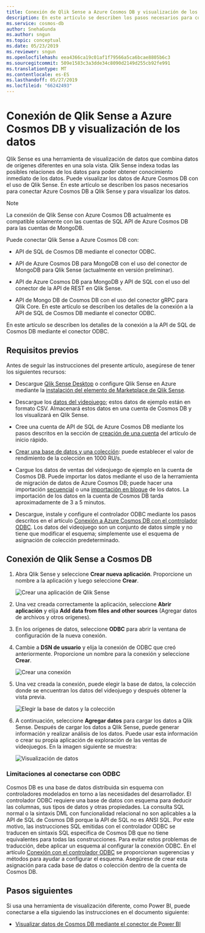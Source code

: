 ```yaml
---
title: Conexión de Qlik Sense a Azure Cosmos DB y visualización de los datos
description: En este artículo se describen los pasos necesarios para conectar Azure Cosmos DB a Qlik Sense y para visualizar los datos.
ms.service: cosmos-db
author: SnehaGunda
ms.author: sngun
ms.topic: conceptual
ms.date: 05/23/2019
ms.reviewer: sngun
ms.openlocfilehash: eea4366ca19c01af1f79566a5ca6bcae8805b6c3
ms.sourcegitcommit: 509e1583c3a3dde34c8090d2149d255cb92fe991
ms.translationtype: MT
ms.contentlocale: es-ES
ms.lasthandoff: 05/27/2019
ms.locfileid: "66242493"
---
```

# <a name="connect-qlik-sense-to-azure-cosmos-db-and-visualize-your-data"></a>Conexión de Qlik Sense a Azure Cosmos DB y visualización de los datos

Qlik Sense es una herramienta de visualización de datos que combina datos de orígenes diferentes en una sola vista. Qlik Sense indexa todas las posibles relaciones de los datos para poder obtener conocimiento inmediato de los datos. Puede visualizar los datos de Azure Cosmos DB con el uso de Qlik Sense. En este artículo se describen los pasos necesarios para conectar Azure Cosmos DB a Qlik Sense y para visualizar los datos. 

> [!NOTE]
> La conexión de Qlik Sense con Azure Cosmos DB actualmente es compatible solamente con las cuentas de SQL API de Azure Cosmos DB para las cuentas de MongoDB.

Puede conectar Qlik Sense a Azure Cosmos DB con:

* API de SQL de Cosmos DB mediante el conector ODBC.

* API de Azure Cosmos DB para MongoDB con el uso del conector de MongoDB para Qlik Sense (actualmente en versión preliminar).

* API de Azure Cosmos DB para MongoDB y API de SQL con el uso del conector de la API de REST en Qlik Sense.

* API de Mongo DB de Cosmos DB con el uso del conector gRPC para Qlik Core.
En este artículo se describen los detalles de la conexión a la API de SQL de Cosmos DB mediante el conector ODBC.

En este artículo se describen los detalles de la conexión a la API de SQL de Cosmos DB mediante el conector ODBC.

## <a name="prerequisites"></a>Requisitos previos

Antes de seguir las instrucciones del presente artículo, asegúrese de tener los siguientes recursos:

* Descargue [Qlik Sense Desktop](https://www.qlik.com/us/try-or-buy/download-qlik-sense) o configure Qlik Sense en Azure mediante la [instalación del elemento de Marketplace de Qlik Sense](https://azuremarketplace.microsoft.com/marketplace/apps/qlik.qlik-sense).

* Descargue los [datos del videojuego](https://www.kaggle.com/gregorut/videogamesales); estos datos de ejemplo están en formato CSV. Almacenará estos datos en una cuenta de Cosmos DB y los visualizará en Qlik Sense.

* Cree una cuenta de API de SQL de Azure Cosmos DB mediante los pasos descritos en la sección de [creación de una cuenta](create-sql-api-dotnet.md#create-account) del artículo de inicio rápido.

* [Crear una base de datos y una colección](create-sql-api-dotnet.md#create-collection-database): puede establecer el valor de rendimiento de la colección en 1000 RU/s. 

* Cargue los datos de ventas del videojuego de ejemplo en la cuenta de Cosmos DB. Puede importar los datos mediante el uso de la herramienta de migración de datos de Azure Cosmos DB; puede hacer una importación [secuencial](import-data.md#SQLSeqTarget) o una [importación en bloque](import-data.md#SQLBulkTarget) de los datos. La importación de los datos en la cuenta de Cosmos DB tarda aproximadamente de 3 a 5 minutos.

* Descargue, instale y configure el controlador ODBC mediante los pasos descritos en el artículo [Conexión a Azure Cosmos DB con el controlador ODBC](odbc-driver.md). Los datos del videojuego son un conjunto de datos simple y no tiene que modificar el esquema; simplemente use el esquema de asignación de colección predeterminado.

## <a name="connect-qlik-sense-to-cosmos-db"></a>Conexión de Qlik Sense a Cosmos DB

1. Abra Qlik Sense y seleccione **Crear nueva aplicación**. Proporcione un nombre a la aplicación y luego seleccione **Crear**.

   ![Crear una aplicación de Qlik Sense](./media/visualize-qlik-sense/create-new-qlik-sense-app.png)

2. Una vez creada correctamente la aplicación, seleccione **Abrir aplicación** y elija **Add data from files and other sources** (Agregar datos de archivos y otros orígenes). 

3. En los orígenes de datos, seleccione **ODBC** para abrir la ventana de configuración de la nueva conexión. 

4. Cambie a **DSN de usuario** y elija la conexión de ODBC que creó anteriormente. Proporcione un nombre para la conexión y seleccione **Crear**. 

   ![Crear una conexión](./media/visualize-qlik-sense/create-new-connection.png)

5. Una vez creada la conexión, puede elegir la base de datos, la colección donde se encuentran los datos del videojuego y después obtener la vista previa.

   ![Elegir la base de datos y la colección](./media/visualize-qlik-sense/choose-database-and-collection.png) 

6. A continuación, seleccione **Agregar datos** para cargar los datos a Qlik Sense. Después de cargar los datos a Qlik Sense, puede generar información y realizar análisis de los datos. Puede usar esta información o crear su propia aplicación de exploración de las ventas de videojuegos. En la imagen siguiente se muestra: 

   ![Visualización de datos](./media/visualize-qlik-sense/visualize-data.png)

### <a name="limitations-when-connecting-with-odbc"></a>Limitaciones al conectarse con ODBC 

Cosmos DB es una base de datos distribuida sin esquema con controladores modelados en torno a las necesidades del desarrollador. El controlador ODBC requiere una base de datos con esquema para deducir las columnas, sus tipos de datos y otras propiedades. La consulta SQL normal o la sintaxis DML con funcionalidad relacional no son aplicables a la API de SQL de Cosmos DB porque la API de SQL no es ANSI SQL. Por este motivo, las instrucciones SQL emitidas con el controlador ODBC se traducen en sintaxis SQL específica de Cosmos DB que no tiene equivalentes para todas las construcciones. Para evitar estos problemas de traducción, debe aplicar un esquema al configurar la conexión ODBC. En el artículo [Conexión con el controlador ODBC](odbc-driver.md) se proporcionan sugerencias y métodos para ayudar a configurar el esquema. Asegúrese de crear esta asignación para cada base de datos o colección dentro de la cuenta de Cosmos DB.

## <a name="next-steps"></a>Pasos siguientes

Si usa una herramienta de visualización diferente, como Power BI, puede conectarse a ella siguiendo las instrucciones en el documento siguiente:

* [Visualizar datos de Cosmos DB mediante el conector de Power BI](powerbi-visualize.md)

